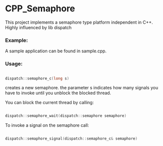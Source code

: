 # CPP_Semaphore
This project implements a semaphore type platform independent in C++. Highly influenced by lib dispatch 

### Example:

  A sample application can be found in sample.cpp. 
  
### Usage:
  
  ```C++
  
  dispatch::semaphore_c(long s)
  
  ```
  
  creates a new semaphore. the parameter s indicates how many signals you have to invoke 
  until you unblock the blocked thread.
  
  
  You can block the current thread by calling:
  
  ```C++
  
  dispatch::semaphore_wait(dispatch::semaphore semaphore)
  
  ```
  
  To invoke a signal on the semaphore call:
  
  ```C++
  
  dispatch::semaphore_signal(dispatch::semaphore_c& semaphore)
  
  ```
  
